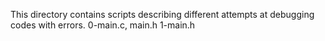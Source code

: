 This directory contains scripts describing different attempts at debugging codes with errors.
0-main.c, main.h
1-main.h
